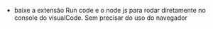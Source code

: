  * baixe a extensão Run code e o node js para rodar diretamente no console do visualCode. Sem precisar do uso do navegador